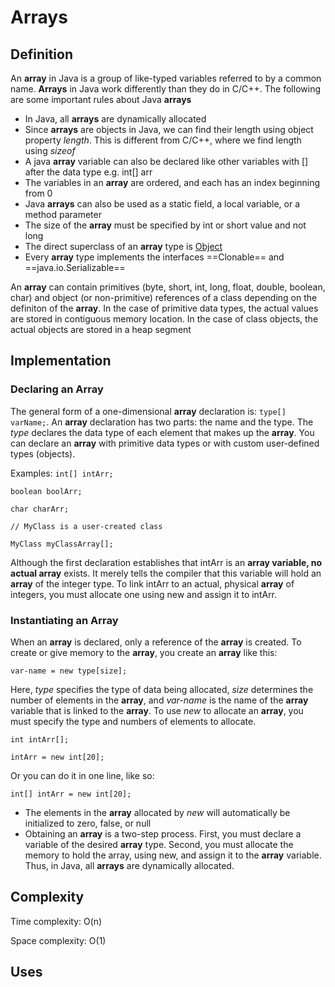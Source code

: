 # Arrays

## Definition 

An **array** in Java is a group of like-typed variables referred to by a common name. **Arrays** in Java work differently than they do in C/C++. The following are some important rules about Java **arrays**

- In Java, all **arrays** are dynamically allocated
- Since **arrays** are objects in Java, we can find their length using object property *length*. This is different from C/C++, where we find length using *sizeof*
- A java **array** variable can also be declared like other variables with [] after the data type e.g. int[] arr
- The variables in an **array** are ordered, and each has an index beginning from 0
- Java **arrays** can also be used as a static field, a local variable, or a method parameter
- The size of the **array** must be specified by int or short value and not long
- The direct superclass of an **array** type is [Object](fakelink)
- Every **array** type implements the interfaces ==Clonable== and ==java.io.Serializable==

An **array** can contain primitives (byte, short, int, long, float, double, boolean, char) and object (or non-primitive) references of a class depending on the definiton of the **array**. In the case of primitive data types, the actual values are stored in contiguous memory location. In the case of class objects, the actual objects are stored in a heap segment

## Implementation

### Declaring an **Array**

The general form of a one-dimensional **array** declaration is: `type[] varName;`. An **array** declaration has two parts: the name and the type. The *type* declares the data type of each element that makes up the **array**. You can declare an **array** with primitive data types or with custom user-defined types (objects).

Examples:
`int[] intArr;`

`boolean boolArr;`

`char charArr;`

`// MyClass is a user-created class`

`MyClass myClassArray[];`

Although the first declaration establishes that intArr is an ****array** variable, no actual array** exists. It merely tells the compiler that this variable will hold an **array** of the integer type. To link intArr to an actual, physical **array** of integers, you must allocate one using new and assign it to intArr.

### Instantiating an **Array**

When an **array** is declared, only a reference of the **array** is created. To create or give memory to the **array**, you create an **array** like this:

`var-name = new type[size];`

Here, *type* specifies the type of data being allocated, *size* determines the number of elements in the **array**, and *var-name* is the name of the **array** variable that is linked to the **array**. To use *new* to allocate an **array**, you must specify the type and numbers of elements to allocate. 

`int intArr[];`

`intArr = new int[20];`

Or you can do it in one line, like so:

`int[] intArr = new int[20];`

- The elements in the **array** allocated by *new* will automatically be initialized to zero, false, or null
- Obtaining an **array** is a two-step process. First, you must declare a variable of the desired **array** type. Second, you must allocate the memory to hold the array, using new, and assign it to the **array** variable. Thus, in Java, all **arrays** are dynamically allocated.

## Complexity

Time complexity: O(n)

Space complexity: O(1)

## Uses